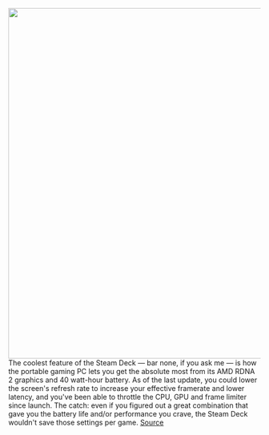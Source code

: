 <img src='https://cdn.vox-cdn.com/thumbor/6HoDlFB1juZmJHplXZVMRaC7TyQ=/0x0:2040x1360/1200x800/filters:focal(857x517:1183x843)/cdn.vox-cdn.com/uploads/chorus_image/image/70859280/vpavic_220210_5030_0087.0.jpg' width='700px' /><br/>
The coolest feature of the Steam Deck — bar none, if you ask me — is how the portable gaming PC lets you get the absolute most from its AMD RDNA 2 graphics and 40 watt-hour battery. As of the last update, you could lower the screen's refresh rate to increase your effective framerate and lower latency, and you've been able to throttle the CPU, GPU and frame limiter since launch. The catch: even if you figured out a great combination that gave you the battery life and/or performance you crave, the Steam Deck wouldn't save those settings per game.
<a href='https://www.theverge.com/2022/5/11/23067870/steam-deck-update-per-game-performance-profiles'> Source <a/>